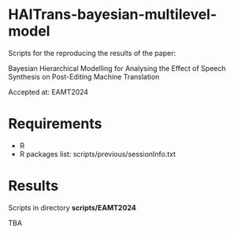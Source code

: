 # HAITrans-bayesian-multilevel-model

Scripts for the reproducing the results of the paper:

Bayesian Hierarchical Modelling for Analysing the Effect of Speech Synthesis on Post-Editing Machine Translation

Accepted at: EAMT2024


# Requirements
 - R
 - R packages list: scripts/previous/sessionInfo.txt

# Results

Scripts in directory **scripts/EAMT2024**

TBA
